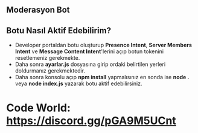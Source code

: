 ## Moderasyon Bot

## Botu Nasıl Aktif Edebilirim?
- Developer portaldan botu oluşturup **Presence Intent**, **Server Members Intent** ve **Message Content Intent**'lerini açıp botun tokenini resetlemeniz gerekmekte.
- Daha sonra **ayarlar.js** dosyasına girip ordaki belirtilen yerleri doldurmanız gerekmektedir.
- Daha sonra konsolu açıp **npm install** yapmalısınız en sonda ise **node .** veya **node index.js** yazarak botu aktif edebilirsiniz.

# **Code World**: https://discord.gg/pGA9M5UCnt
